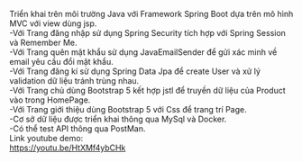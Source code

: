 Triển khai trên môi trường Java với Framework Spring Boot dựa trên mô hình MVC với view dùng jsp.  
-Với Trang đăng nhập sử dụng Spring Security tích hợp với Spring Session và Remember Me.  
-Với Trang quên mật khẩu sử dụng JavaEmailSender để gửi xác minh về email yêu cầu đổi mật khẩu.  
-Với Trang đăng kí sử dụng Spring Data Jpa để create User và xử lý validation dữ liệu tránh trùng nhau.  
-Với Trang chủ dùng Bootstrap 5 kết hợp jstl để truyền dữ liệu của Product vào trong HomePage.  
-Với Trang giới thiệu dùng Bootstrap 5 với Css để trang trí Page.  
-Cơ sở dữ liệu được triển khai thông qua MySql và Docker.  
-Có thể test API thông qua PostMan.  
Link youtube demo:  
https://youtu.be/HtXMf4ybCHk
